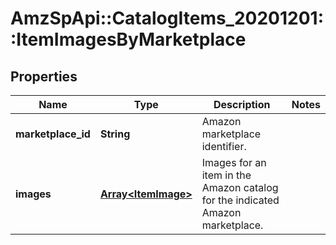 # AmzSpApi::CatalogItems_20201201::ItemImagesByMarketplace

## Properties
Name | Type | Description | Notes
------------ | ------------- | ------------- | -------------
**marketplace_id** | **String** | Amazon marketplace identifier. | 
**images** | [**Array&lt;ItemImage&gt;**](ItemImage.md) | Images for an item in the Amazon catalog for the indicated Amazon marketplace. | 

